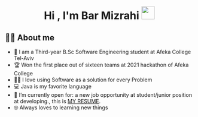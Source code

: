 <h1 align="center">Hi , I'm Bar Mizrahi <img src="https://media.giphy.com/media/hvRJCLFzcasrR4ia7z/giphy.gif" width="35"></h1>

## :sassy_man:  About me
- :school: I am a Third-year B.Sc Software Engineering student at Afeka College Tel-Aviv
- :trophy: Won the first place out of sixteen teams at 2021 hackathon of Afeka College
- :technologist: I love using Software as a solution for every Problem
- :computer: Java is my favorite language
- :thinking: I’m currently open for: a new job opportunity at student/junior position at developing., this is [MY RESUME](https://drive.google.com/file/d/1Lvr-ufsUYOsFIU2KRqnWW649RI6rNB3j/view?usp=sharing).
- :nerd_face: Always loves to learning new things

<br>
